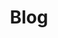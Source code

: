 ---
path: /blog
categories:
  - baking
  - coding
  - cooking
title: Blog
description: Contains all blog post of any type
image:
---